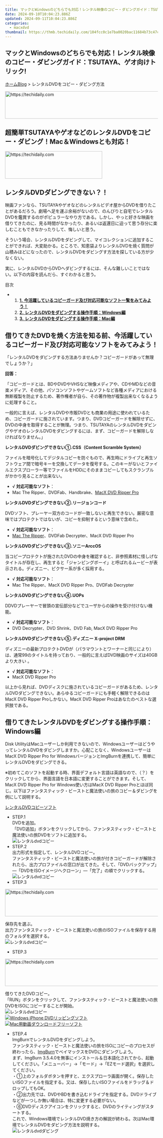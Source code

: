 ```yaml
---
title: マックとWindowsのどちらでも対応！レンタル映像のコピー・ダビングガイド：TSUTAYA、ゲオ向けトリック!
date: 2024-09-10T10:04:23.886Z
updated: 2024-09-11T10:04:23.886Z
categories:
  - macxdvd
thumbnail: https://thmb.techidaily.com/104fcc0c1e7ba0020bac11684b73c47c97661f3e4742e08d1374a286a48bed4c.jpg
---
```


## マックとWindowsのどちらでも対応！レンタル映像のコピー・ダビングガイド：TSUTAYA、ゲオ向けトリック!

[ホーム](https://tools.techidaily.com/macxdvd/products/)[Blog](https://tools.techidaily.com/macxdvd/products/) \> レンタルDVDをコピー・ダビング方法





<!-- affiliate ads begin -->
<a href="https://zebaoaffiliateprogram.pxf.io/c/5597632/2137973/21526" target="_top" id="2137973">
  <img src="//a.impactradius-go.com/display-ad/21526-2137973" border="0" alt="https://techidaily.com" width="728" height="90"/>
</a>
<img height="0" width="0" src="https://zebaoaffiliateprogram.pxf.io/i/5597632/2137973/21526" style="position:absolute;visibility:hidden;" border="0" />
<!-- affiliate ads end -->




## 超簡単TSUTAYAやゲオなどのレンタルDVDをコピー・ダビング！Mac＆Windowsとも対応！





<!-- affiliate ads begin -->
<a href="https://wigfever.sjv.io/c/5597632/2014853/22899" target="_top" id="2014853">
  <img src="//a.impactradius-go.com/display-ad/22899-2014853" border="0" alt="https://techidaily.com" width="320" height="90"/>
</a>
<img height="0" width="0" src="https://wigfever.sjv.io/i/5597632/2014853/22899" style="position:absolute;visibility:hidden;" border="0" />
<!-- affiliate ads end -->




## レンタルDVDダビングできない？！

映画ファンなら、TSUTAYAやゲオなどのレンタルビデオ屋からDVDを借りたことがあるだろう。劇場へ足を運ぶ余裕がないので、のんびりと自宅でレンタルDVDを鑑賞するのがポピュラーなやり方である。しかし、やっと好きな映画を借りてきたのに、見る時間がなかったり、あるいは返還日に迫って思う存分に楽しむこともできなかったりして、悔しいと思う。

そういう場合、レンタルDVDをダビングして、マイコレクションに追加することができれば、大変助かる。ところで、知恵袋よりレンタルDVDを焼く質問が山積みほどになったので、レンタルDVDをダビングす方法を探している方が少なくない。

実に、レンタルDVDからDVDへダビングするには、そんな難しいことではない。以下の内容を読んだら、すぐわかると思う。

目次

* 1. [**1.** **今活躍しているコピーガード及び対応可能なソフト一覧をみてみよう！**](https://tools.techidaily.com/macxdvd/products/)  
   2. [**2.** **レンタルDVDをダビングする操作手順：Windows編**](https://tools.techidaily.com/macxdvd/products/)  
   3. [**3.** **レンタルDVDをダビングする操作手順：Mac編**](https://tools.techidaily.com/macxdvd/products/)



## 借りてきたDVDを焼く方法を知る前、今活躍しているコピーガード及び対応可能なソフトをみてみよう！

 「レンタルDVDをダビングする方法ありませんか？コピーガードがあって無理でしょうか？」

**回答：** 

「コピーガードとは、BDやDVDやVHSなど映像メディアや、CDやMDなどの音楽メディア、その他、パソコンソフトやゲームソフトなど各種メディアにおける無断複製を防止するため、著作権者が自ら、その著作物が複製出来なくなるように処理すること。

一般的に言えば、レンタルDVDや市販DVDとも商業の用途に使われているため、コピーガードに施されています。つまり、DVDコピーガードを解除せずに、DVDの中身を取得することが無理。つまり、TSUTAYAのレンタルDVDをダビングやゲオのレンタルDVDをダビングするには、まず、コピーガードを解除しなければなりません。」

**レンタルDVDダビングできない①.CSS（Content Scramble System）**

ファイルを暗号化してデジタルコピーを防ぐもので、再生時にドライブと再生ソフトウェア間で暗号キーを交換してデータを復号する。このキーがないとファイルエクスプローラー等でファイルをHDDにそのままコピーしてもスクランブルがかかり見ることが出来ない。

* √ **対応可能なソフト**：
* Mac The Ripper、DVDFab、Handbrake、[MacX DVD Ripper Pro](https://tools.techidaily.com/macxdvd/products/)

**レンタルDVDダビングできない②.リージョンコード**

DVDソフト、プレーヤー双方のコードが一致しないと再生できない。厳密な意味ではプロテクトではないが、コピーを抑制するという意味で含めた。

* √ **対応可能なソフト**：
* [Mac The Ripper](https://tools.techidaily.com/macxdvd/products/)、DVDFab Decrypter、MacX DVD Ripper Pro

**レンタルDVDダビングできない③.ソニーArccOS**

当コピープロテクトが施されたDVDの中身を確認すると、非参照素材に怪しげなタイトルが存在し、再生すると「ジャンピングボーイ」と呼ばれるムービーが表示される。ディズニー、ピクサー系が多く採用する。

* √ **対応可能なソフト**：
* Mac The Ripper、MacX DVD Ripper Pro、DVDFab Decrypter

**レンタルDVDダビングできない④.UOPs**

DDVDプレーヤーで冒頭の宣伝部分などでユーザからの操作を受け付けない機能。

* √ **対応可能なソフト**：
* DVD Decrypter、DVD Shrink、DVD Fab, MacX DVD Ripper Pro

**レンタルDVDダビングできない⑤.ディズニー X-project DRM**

ディズニーの最新プロテクトDVDが（パラマウントとワーナーと同じにより）は、通常99のタイトルを持っており、一般的に言えばDVD映画のサイズは40GBより大きい 。

* √ **対応可能なソフト**：
* MacX DVD Ripper Pro

以上から見れば、DVDディスクに施されているコピーガードがあるため、レンタルDVDダビングできない。あらゆるコピーガードにも手軽く解除できるのはMacX DVD Ripper Proしかない。MacX DVD Ripper Proはあなたのベストな選択肢である。



## 借りてきたレンタルDVDをダビングする操作手順：Windows編

Disk UtilityはMacユーザーしか利用できないので、WindowsユーザーはどうやってレンタルDVDをダビングしますか。心配ことなく、WindowsユーザーはMacX DVD Ripper Pro for WindowsバージョンとImgBurnを連携して、簡単にレンタルDVDをダビングできる。

※初めてこのソフトを起動する時、界面デフォルト言語は英語なので、（？）をクリックしてから、界面言語を日本語に変更することができます。そして、MacX DVD Ripper Pro for Windows使い方はMacX DVD Ripper Proとほぼ同じ。以下はファンタスティック・ビーストと魔法使いの旅のコピー＆ダビングを例にして説明する。

[レンタルDVDコピーソフト](https://tools.techidaily.com/macxdvd/products/)



* STEP.1  
DVDを追加。  
「DVD追加」ボタンをクリックしてから、ファンタスティック・ビーストと魔法使いの旅DVDをソフトに追加する。  
![レンタルdvdコピー](https://www.macxdvd.com/blog/img/rental-dvd-dubbing-win-01.jpg)
* STEP.2  
出力形式を指定して、レンタルDVDコピー。  
ファンタスティック・ビーストと魔法使いの旅が付きコピーガードが解除されたら、出力プロファイルの窓口が出てきた。そして、「DVDバックアップ」―「DVDをISOイメージへクローン」―「完了」の順でクリックする。  
![レンタルdvdコピー](https://www.macxdvd.com/blog/img/rental-dvd-dubbing-01.jpg)
* STEP.3  




<!-- affiliate ads begin -->
<a href="https://ephamedtechinc.pxf.io/c/5597632/2137228/26400" target="_top" id="2137228">
  <img src="//a.impactradius-go.com/display-ad/26400-2137228" border="0" alt="https://techidaily.com" width="728" height="90"/>
</a>
<img height="0" width="0" src="https://ephamedtechinc.pxf.io/i/5597632/2137228/26400" style="position:absolute;visibility:hidden;" border="0" />
<!-- affiliate ads end -->




保存先を選ぶ。  
出力ファンタスティック・ビーストと魔法使いの旅のISOファイルを保存する用のフォルダを選択する。  
![レンタルdvdコピー](https://www.macxdvd.com/blog/img/rental-dvd-dubbing-win-02.jpg)
* STEP.3  




<!-- affiliate ads begin -->
<a href="https://ephamedtechinc.pxf.io/c/5597632/2137224/26400" target="_top" id="2137224">
  <img src="//a.impactradius-go.com/display-ad/26400-2137224" border="0" alt="https://techidaily.com" width="728" height="90"/>
</a>
<img height="0" width="0" src="https://ephamedtechinc.pxf.io/i/5597632/2137224/26400" style="position:absolute;visibility:hidden;" border="0" />
<!-- affiliate ads end -->




借りてきたDVDコピー。  
「RUN」ボタンをクリックして、ファンタスティック・ビーストと魔法使いの旅DVDをISOにコピーすることが開始。  
![レンタルdvdコピー](https://www.macxdvd.com/blog/img/rental-dvd-dubbing-win-03.jpg)  
[![Windows iPhone DVDリッピングソフト](https://www.macxdvd.com/blog/new-fourteen/buywin0523.png)](https://tools.techidaily.com/macxdvd/products/) [![Mac用動画ダウンロードフリーソフト](https://www.macxdvd.com/blog/new-fourteen/buymac0523.png)](https://tools.techidaily.com/macxdvd/products/)
* STEP.4  
ImgBurnでレンタルDVDをダビングしよう。  
ファンタスティック・ビーストと魔法使いの旅をISOにコピーのプロセスが終わったら、[ImgBurn](https://tools.techidaily.com/macxdvd/products/)でベイマックスをDVDにダビングしよう。  
まず、ImgBurn 3.5.4.0を無事にインストール＆日本語化されてから、起動してください。「メニューバー」→「モード」→「EZモード選択」を選択してください。  
 ・①上のフォルダボタンを押すと、エクスプローラ画面が開く。保存したいISOファイルを指定する。又は、保存したいISOファイルをドラッグ＆ドロップしてもOK。  
 ・②出力先では、DVDやBDを書き込むドライブを指定する。DVDドライブなどが一つしか無い場合は、特に変更する必要がない。  
 ・⑥DVDディスクアイコンをクリックすると、DVDのライティングがスタートする。  
 これで、Windows環境でレンタルDVD焼き方の解説が終わる。次はMac環境でレンタルDVDをダビング方法を説明する。  
![レンタルdvdダビング](https://www.macxdvd.com/blog/img/zql-2018-03-06-9.jpg)





<!-- affiliate ads begin -->
<span id="1492813">
					<video width="1024" height="576" style="cursor:pointer"
           poster="//a.impactradius-go.com/display-clicktoplayimage/1492813.png"
           onclick="if(!this.playClicked){this.play();this.setAttribute('controls',true);this.playClicked=true;}">
	   <source src="//a.impactradius-go.com/display-ad/14559-1492813">
	   <img src="//a.impactradius-go.com/display-clicktoplayimage/1492813.png" style="border: none; height: 100%; width: 100%; object-fit: contain">
	</video>
	<div style="width:640px;text-align:center"><a href="javascript:window.open(decodeURIComponent('https%3A%2F%2Fpropmoneyinc.pxf.io%2Fc%2F5597632%2F1492813%2F14559'), '_blank');void(0);">Click here</a></div>
</span>
<img height="0" width="0" src="https://imp.pxf.io/i/5597632/1492813/14559" style="position:absolute;visibility:hidden;" border="0" />
<!-- affiliate ads end -->






## 借りてきたレンタルDVDをダビングする操作手順：Mac編

まず、MacX DVD Ripper Proをコンピュータにダウンロードとインストールしてください。そして、起動してから、「Help」をクリックして、インターフェース言語を日本語に指定できる。

ここでは、最近ディズニー大ヒット作インサイド・ヘッド DVDからDVDへダビングを例として説明する。

[レンタルDVDコピーソフト](https://tools.techidaily.com/macxdvd/products/)



* STEP.1  
DVDを追加。  
DVDを追加する。まず、「DVD追加」ボタンをクリックしてから、空きのDVDにダビングしたいインサイド・ヘッドを指定する。  
ダビングしたいDVDをソフトに読み込ませて、DVD種類の選択画面が表示された**「自動検出」**にチェックを入れて、**「OK」**をクリックすればOK。  
もし「自動検出」にチェックを入れても、DVDをリッピングできないなら、**「強制ISO」**にチェックを入れてもう一度試してみてください。  
![Mac DVDコピー](https://www.macxdvd.com/blog/img/perfect-convert-dvd-to-mp4-software010802.jpg)
* STEP.2  




<!-- affiliate ads begin -->
<a href="https://ephamedtechinc.pxf.io/c/5597632/2137203/26400" target="_top" id="2137203">
  <img src="//a.impactradius-go.com/display-ad/26400-2137203" border="0" alt="https://techidaily.com" width="728" height="90"/>
</a>
<img height="0" width="0" src="https://ephamedtechinc.pxf.io/i/5597632/2137203/26400" style="position:absolute;visibility:hidden;" border="0" />
<!-- affiliate ads end -->




出力形式を指定して、レンタルDVDをコピー。  
出力プロファイルを選ぶ。インサイド・ヘッドが付きディズニーX-project DRMコピーガードが解除されたら、出力プロファイルの窓口が出てきた。  
この場合は、「DVDバックアップ」―「DVDをISOイメージへクローン」―「完了」の順でクリックする。  
![レンタルDVDコピーMac](https://www.macxdvd.com/blog/img/rental-dvd-dubbing-02.jpg)
* STEP.3  




<!-- affiliate ads begin -->
<a href="https://aidotcom.pxf.io/c/5597632/2129042/19576" target="_top" id="2129042">
  <img src="//a.impactradius-go.com/display-ad/19576-2129042" border="0" alt="https://techidaily.com" width="300" height="90"/>
</a>
<img height="0" width="0" src="https://aidotcom.pxf.io/i/5597632/2129042/19576" style="position:absolute;visibility:hidden;" border="0" />
<!-- affiliate ads end -->




保存先を選ぶ。  
 保存先を指定する。出力ISOファイルを保存する用のフォルダを選択する。  
![レンタルDVDコピーMac](https://www.macxdvd.com/blog/img/dvd-audio-extract-free-02.jpg)
* STEP.4  




<!-- affiliate ads begin -->
<a href="https://aligracehair.sjv.io/c/5597632/2115921/19272" target="_top" id="2115921">
  <img src="//a.impactradius-go.com/display-ad/19272-2115921" border="0" alt="https://techidaily.com" width="728" height="90"/>
</a>
<img height="0" width="0" src="https://aligracehair.sjv.io/i/5597632/2115921/19272" style="position:absolute;visibility:hidden;" border="0" />
<!-- affiliate ads end -->




Macで借りてきたDVDをコピー。  
「RUN」ボタンをクリックして、インサイド・ヘッドDVDをISOにコピーし始める。  
![レンタルDVDコピー](https://www.macxdvd.com/blog/img/dvd-audio-extract-free-03.jpg)
* **STEP.5：**  
（1）ディスクユーティリテでレンタルDVDをダビングする方法  
インサイド・ヘッド をISOにコピーのプロセスが終わったら、ディスクユーティリティ（Disk Utility）で借りてきたDVDを焼く方法を紹介していく。  
 **①、**ディスクユーティリティを起動してください（Applications／アプリケーション --> Utilities／ユーティリティ）  
**②、**空白のDVDを挿入してください。（オリジナルDVDはDVD 9である場合は、8.5 GBの空のディスクをご用意ください）  
**③、**ディスクユーティリティにあなたのISOファイルをドラッグ＆ドロップしよう。今、空のDVDとISOにある。  
**④、**ディスクに焼きたいISOを選択して、Burnボタンをクリックしてください。  
上のように、保存先の確認（あなたの空DVD）が表示されるダイアログボックスが出る。  
![レンタルDVDダビング](https://www.macxdvd.com/blog/img/rental-dvd-dubbing-03.jpg)
* STEP.5  




<!-- affiliate ads begin -->
<a href="https://aligracehair.sjv.io/c/5597632/2135393/19272" target="_top" id="2135393">
  <img src="//a.impactradius-go.com/display-ad/19272-2135393" border="0" alt="https://techidaily.com" width="120" height="90"/>
</a>
<img height="0" width="0" src="https://aligracehair.sjv.io/i/5597632/2135393/19272" style="position:absolute;visibility:hidden;" border="0" />
<!-- affiliate ads end -->




（2）FinderでレンタルDVDをダビングする方法  
もうMac OS X El Capitanにアップグレードしたユーザーなら、ディスクユーティリティの代わりに、「Finder」を使ってください。以下では、Finderを使って借りてきたDVDを焼く方法を紹介していく。  
 **①、**「ファイル」アイコンをクリックして、メニューバーから先ほど作成したファイル「ディスクイメージ”inside out.iso”をディスクに書き込む…」を選択する。  
**②、**「ディスクを作成」ボタンを選択する。  
**③、**再度、「ディスクを作成」バタンを選択する。  
**④、**ディスク作成中のサブウィンドウが表示されます。ディスクの作成が終われば完了。  
 ※【Finder】を利用してDVDを書き込むには知るべきことがある。“書き込み“というより、むしろ【Finder】は出力DVDディスクをUSBメモリ化にして、ソースファイルをそのままでDVDディスクへ保存する仕組みである。つまり、ISOイメージ形式の映像データは、DVD-Videoフォーマット規格ではなく、ISOでDVDディスクへ保存するのである。それにより、【Finder】で作成したDVD映像が一部のDVDプレーヤーで再生できないこともあるので、ご注意ください。  
![レンタルDVDダビング](https://www.macxdvd.com/blog/img/rental-dvd-dubbing-04.jpg)



## まとめ

MacX DVD Ripper ProはレンタルDVDをダビングするには、確かに重要な役割を担当している。TSUTAYA DVDをダビング、ゲオDVDをダビングなど、いずれも安心にMacX DVD Ripper Proにまかせてください。

他に、MacX DVD Ripper Proは多彩な機能も備える。例えば、空きのDVDにレンタルDVDをダビングするの代わりに、レンタルDVDをお使いのポータブルデバイスiPhone（iPhone 13/12/11/XS/XR/8/7 Plus/6s）、iPad（iPad mini 4/iPad mini3／2／Air2／Air）、Android端末（Xperia XZ/Z5／Z4／Z3／Z2／Z1／Tablet、Galaxy S20／Note20、HTC One、ARROWS、AQUOS、ASUSに取り込むこともできる。

その上、ご使用用途に合って、DVDファイルを圧縮、DVDをMP4、MOV、FLV、MKV、AVI、WMVなどに変換するこよも対応可能。

[![](https://www.macxdvd.com/blog/new-fourteen/nfree-down-mac.png)](https://tools.techidaily.com/macxdvd/products/) 

100%安全

[![](https://www.macxdvd.com/blog/new-fourteen/nfree-down-win.png)](https://tools.techidaily.com/macxdvd/products/) 

100%安全

* √ソフトをご利用になる前に国家の著作権に関する法律についてお調べになるようにお勧めする。違法とならないで法律の趣旨をよく理解して正しい行動をする。例えば、著作権保護の適用外になるDVDのコピー・DVDのダビングが合法的な使用法。







<!-- affiliate ads begin -->
<a href="https://bluettius.sjv.io/c/5597632/2139112/17108" target="_top" id="2139112">
  <img src="//a.impactradius-go.com/display-ad/17108-2139112" border="0" alt="https://techidaily.com" width="250" height="90"/>
</a>
<img height="0" width="0" src="https://bluettius.sjv.io/i/5597632/2139112/17108" style="position:absolute;visibility:hidden;" border="0" />
<!-- affiliate ads end -->




## あなたへのおすすめ

![](https://www.macxdvd.com/blog/img/drp-mj-20170508-01.jpg) 





<!-- affiliate ads begin -->
<a href="https://unicoeye.pxf.io/c/5597632/2134498/18498" target="_top" id="2134498">
  <img src="//a.impactradius-go.com/display-ad/18498-2134498" border="0" alt="https://techidaily.com" width="720" height="90"/>
</a>
<img height="0" width="0" src="https://unicoeye.pxf.io/i/5597632/2134498/18498" style="position:absolute;visibility:hidden;" border="0" />
<!-- affiliate ads end -->




[超簡単TSUTAYAやゲオなどのレンタルDVDをダビング方法！](https://tools.techidaily.com/macxdvd/products/)

![](https://www.macxdvd.com/blog/img/drp-mj-20170428-05.jpg) 





<!-- affiliate ads begin -->
<a href="https://ephamedtechinc.pxf.io/c/5597632/2136626/26400" target="_top" id="2136626">
  <img src="//a.impactradius-go.com/display-ad/26400-2136626" border="0" alt="https://techidaily.com" width="728" height="90"/>
</a>
<img height="0" width="0" src="https://ephamedtechinc.pxf.io/i/5597632/2136626/26400" style="position:absolute;visibility:hidden;" border="0" />
<!-- affiliate ads end -->




[借りたレンタルDVDコピー＆DVDリッピングフリーソフト](https://tools.techidaily.com/macxdvd/products/)

![](https://www.macxdvd.com/blog/img/dvd-writing-pc-01.jpg) 

[人気DVD書き込みソフト・ダビングソフトおすすめ](https://tools.techidaily.com/macxdvd/products/)

![](https://www.macxdvd.com/blog/img/suteki-burn-smartphone-video-to-dvd-03.jpg) 

[すげぇー！アダルト DVD ダビングしたい方向けの裏ワザが公開！](https://tools.techidaily.com/macxdvd/products/)



[ホーム](https://tools.techidaily.com/macxdvd/products/)[Blog](https://tools.techidaily.com/macxdvd/products/) \> レンタルDVDをコピー・ダビング方法

<ins class="adsbygoogle"
     style="display:block"
     data-ad-format="autorelaxed"
     data-ad-client="ca-pub-7571918770474297"
     data-ad-slot="1223367746"></ins>



<ins class="adsbygoogle"
     style="display:block"
     data-ad-client="ca-pub-7571918770474297"
     data-ad-slot="8358498916"
     data-ad-format="auto"
     data-full-width-responsive="true"></ins>

<span class="atpl-alsoreadstyle">Also read:</span>
<div><ul>
<li><a href="https://youtube-lab.techidaily.com/uick-steps-to-live-stream-youtube-via-obs-for-novices-for-2024/"><u>[New] Quick Steps to Live Stream Youtube via OBS for Novices for 2024</u></a></li>
<li><a href="https://tiktok-video-recordings.techidaily.com/new-streamline-your-tiktok-experience-4-desktop-broadcast-strategies/"><u>[New] Streamline Your TikTok Experience  4 Desktop Broadcast Strategies</u></a></li>
<li><a href="https://screen-capture.techidaily.com/new-unlocking-advanced-screen-captures-on-android/"><u>[New] Unlocking Advanced Screen Captures on Android</u></a></li>
<li><a href="https://instagram-videos.techidaily.com/updated-efficiently-posting-videos-instagram-upload-on-desktop-for-2024/"><u>[Updated] Efficiently Posting Videos  Instagram Upload on Desktop for 2024</u></a></li>
<li><a href="https://youtube-sure.techidaily.com/ed-in-2024-sourav-joshis-financial-journey-charting-a-profitable-course-on-youtube/"><u>[Updated] In 2024, Sourav Joshi’s Financial Journey  Charting a Profitable Course on YouTube</u></a></li>
<li><a href="https://fox-hovers.techidaily.com/updated-in-2024-unveiling-the-premier-5-web-titlers-shaping-industry-norms/"><u>[Updated] In 2024, Unveiling the Premier 5 Web Titlers Shaping Industry Norms</u></a></li>
<li><a href="https://some-tips.techidaily.com/updated-unlocking-the-secret-to-a-streamlined-tiktok-bio-with-linktree/"><u>[Updated] Unlocking the Secret to a Streamlined TikTok Bio with Linktree</u></a></li>
<li><a href="https://extra-skills.techidaily.com/2024-approved-panoramapro-x7-zoom-and-refine-photos-effortlessly/"><u>2024 Approved  PanoramaPro X7  Zoom & Refine Photos Effortlessly</u></a></li>
<li><a href="https://android-location-track.techidaily.com/5-ways-to-track-infinix-zero-30-5g-without-app-drfone-by-drfone-virtual-android/"><u>5 Ways to Track Infinix Zero 30 5G without App | Dr.fone</u></a></li>
<li><a href="https://blog-min.techidaily.com/5-ways-to-transfer-music-from-vivo-s17-to-other-android-devices-easily-drfone-by-drfone-transfer-from-android-transfer-from-android/"><u>5 Ways to Transfer Music from Vivo S17 to Other Android Devices Easily | Dr.fone</u></a></li>
<li><a href="https://solve-latest.techidaily.com/abbyy-introduces-new-flexicapture-bridge-in-pfus-advanced-paperstream-nx-document-management-platform/"><u>ABBYY Introduces New FlexiCapture Bridge in PFU's Advanced Paperstream NX Document Management Platform</u></a></li>
<li><a href="https://solve-latest.techidaily.com/abbyy-strengthens-market-presence-through-international-alliances-and-ocr-advancements/"><u>ABBYY Strengthens Market Presence Through International Alliances and OCR Advancements</u></a></li>
<li><a href="https://solve-latest.techidaily.com/boost-your-website-traffic-with-automated-conversion-tracking-the-power-of-cookiebot/"><u>Boost Your Website Traffic with Automated Conversion Tracking - The Power of Cookiebot</u></a></li>
<li><a href="https://buynow-help.techidaily.com/comprehensive-analysis-of-the-phenomenally-performing-docooler-usb-20-camera-at-12mp-resolution/"><u>Comprehensive Analysis of the Phenomenally Performing Docooler USB 2.0 Camera at 12MP Resolution</u></a></li>
<li><a href="https://solve-latest.techidaily.com/comprehensive-guide-to-healthcare-financial-operations-streamlining-the-revenue-lifecycle-summary-report/"><u>Comprehensive Guide to Healthcare Financial Operations: Streamlining the Revenue Lifecycle - Summary Report</u></a></li>
<li><a href="https://solve-latest.techidaily.com/cookiebot-driven-optimization-transforming-online-engagement-on-your-site/"><u>Cookiebot-Driven Optimization: Transforming Online Engagement on Your Site</u></a></li>
<li><a href="https://solve-latest.techidaily.com/cookiebot-enabled-conversion-optimization/"><u>Cookiebot-Enabled Conversion Optimization</u></a></li>
<li><a href="https://solve-latest.techidaily.com/cookiebot-enabled-enhancing-digital-experience-with-customized-tracking/"><u>Cookiebot-Enabled: Enhancing Digital Experience with Customized Tracking</u></a></li>
<li><a href="https://solve-latest.techidaily.com/cookiebot-enabled-enhancing-user-experience-and-analytics/"><u>Cookiebot-Enabled: Enhancing User Experience & Analytics</u></a></li>
<li><a href="https://solve-latest.techidaily.com/cookiebot-enhanced-sites-boosting-your-seo-with-advanced-tracking/"><u>Cookiebot-Enhanced Sites: Boosting Your SEO with Advanced Tracking</u></a></li>
<li><a href="https://solve-latest.techidaily.com/cookiebot-optimizing-your-websites-performance-and-analytics/"><u>Cookiebot: Optimizing Your Website's Performance and Analytics</u></a></li>
<li><a href="https://solve-latest.techidaily.com/customize-user-experience-with-cookiebot-technology-integration/"><u>Customize User Experience with Cookiebot Technology Integration</u></a></li>
<li><a href="https://solve-latest.techidaily.com/digitale-transformation-bei-der-metro-ag-ein-wegweiser-zur-digitalen-zukunft/"><u>Digitale Transformation Bei Der Metro AG: Ein Wegweiser Zur Digitalen Zukunft</u></a></li>
<li><a href="https://solve-latest.techidaily.com/driven-by-cookiebot-enhanced-user-experience-and-data-management/"><u>Driven by Cookiebot: Enhanced User Experience and Data Management</u></a></li>
<li><a href="https://solve-latest.techidaily.com/effortless-document-scanning-and-conversion-on-ios-with-iphone-ocr-scanner/"><u>Effortless Document Scanning & Conversion on iOS with iPhone OCR Scanner</u></a></li>
<li><a href="https://extra-tips.techidaily.com/elevate-your-sedan-with-these-essential-accessories-for-sj4000/"><u>Elevate Your Sedan with These Essential Accessories for SJ4000</u></a></li>
<li><a href="https://solve-latest.techidaily.com/elevate-your-website-analytics-and-performance-through-advanced-cookiebot-technology/"><u>Elevate Your Website Analytics and Performance Through Advanced Cookiebot Technology</u></a></li>
<li><a href="https://solve-latest.techidaily.com/empowering-websites-with-cookiebot-technology-the-path-to-successful-seo-and-personalization/"><u>Empowering Websites with Cookiebot Technology: The Path to Successful SEO and Personalization</u></a></li>
<li><a href="https://solve-latest.techidaily.com/enhance-online-tracking-and-analytics-using-the-advanced-cookiebot-solutions/"><u>Enhance Online Tracking and Analytics Using the Advanced Cookiebot Solutions</u></a></li>
<li><a href="https://solve-latest.techidaily.com/enhanced-conversion-rates-with-our-advanced-cookiebot-technology/"><u>Enhanced Conversion Rates with Our Advanced Cookiebot Technology</u></a></li>
<li><a href="https://solve-latest.techidaily.com/enhanced-customer-engagement-through-advanced-cookie-tracking-solutions/"><u>Enhanced Customer Engagement Through Advanced Cookie Tracking Solutions</u></a></li>
<li><a href="https://solve-latest.techidaily.com/enhanced-site-performance-with-automated-bots-the-power-of-cookiebot/"><u>Enhanced Site Performance with Automated Bots: The Power of CookieBot</u></a></li>
<li><a href="https://solve-latest.techidaily.com/enhanced-traffic-capture-with-cookiebot-technology/"><u>Enhanced Traffic Capture with Cookiebot Technology</u></a></li>
<li><a href="https://solve-latest.techidaily.com/enhanced-user-experience-with-advanced-cookiebot-tracking-technology/"><u>Enhanced User Experience with Advanced Cookiebot Tracking Technology</u></a></li>
<li><a href="https://solve-latest.techidaily.com/harness-the-power-of-cookiebot-elevate-your-sites-seo-game/"><u>Harness the Power of Cookiebot: Elevate Your Site's SEO Game</u></a></li>
<li><a href="https://solve-latest.techidaily.com/harnessing-precision-with-abbyy-finereader-15-your-essential-versatile-pdf-editor-for-todays-business-needs/"><u>Harnessing Precision with ABBYY FineReader 15: Your Essential, Versatile PDF Editor for Today's Business Needs</u></a></li>
<li><a href="https://techidaily.com/how-to-erase-apple-iphone-12-pro-max-data-permanently-drfone-by-drfone-ios-full-data-eraser-ios-full-data-eraser/"><u>How To Erase Apple iPhone 12 Pro Max Data Permanently | Dr.fone</u></a></li>
<li><a href="https://screen-recording.techidaily.com/in-2024-essential-guide-to-aiseesofts-screencasting-features/"><u>In 2024, Essential Guide to Aiseesoft's Screencasting Features</u></a></li>
<li><a href="https://android-frp.techidaily.com/in-2024-how-to-bypass-google-frp-lock-from-samsung-galaxy-m34-devices-by-drfone-android/"><u>In 2024, How to Bypass Google FRP Lock from Samsung Galaxy M34 Devices</u></a></li>
<li><a href="https://instagram-clips.techidaily.com/in-2024-investing-in-your-instagram-presence-5-key-strategies-and-illustrated-outcomes/"><u>In 2024, Investing in Your Instagram Presence  5 Key Strategies and Illustrated Outcomes</u></a></li>
</ul></div>
